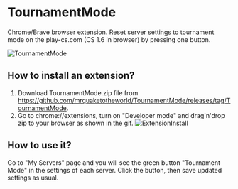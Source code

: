 # TournamentMode
Chrome/Brave browser extension. Reset server settings to tournament mode on the play-cs.com (CS 1.6 in browser) by pressing one button.

![TournamentMode](https://user-images.githubusercontent.com/53916002/232326705-113371aa-4dad-4b70-bb58-1e6ec2af3252.png)

## How to install an extension?
1) Download TournamentMode.zip file from https://github.com/mrquaketotheworld/TournamentMode/releases/tag/TournamentMode.
2) Go to chrome://extensions, turn on "Developer mode" and drag'n'drop zip to your browser as shown in the gif.
![ExtensionInstall](https://user-images.githubusercontent.com/53916002/232323644-2c7d3728-6df1-4bc5-bec9-0c19799adab8.gif)

## How to use it?
Go to "My Servers" page and you will see the green button "Tournament Mode" in the settings of each server. Click the button, then save updated settings as usual.
